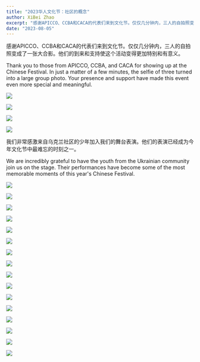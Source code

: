 ```yaml
---
title: "2023华人文化节：社区的概念"
author: XiBei Zhao
excerpt: "感谢APICCO、CCBA和CACA的代表们来到文化节。仅仅几分钟内，三人的自拍照变成了一张大合影。他们的到来和支持使这个活动变得更加特别和有意义。我们非常感激来自乌克兰社区的少年加入我们的舞台表演。他们的表演已经成为今年文化节中最难忘的时刻之一。"
date: "2023-08-05"
---
```


感谢APICCO、CCBA和CACA的代表们来到文化节。仅仅几分钟内，三人的自拍照变成了一张大合影。他们的到来和支持使这个活动变得更加特别和有意义。

Thank you to those from APICCO, CCBA, and CACA for showing up at the Chinese Festival. In just a matter of a few minutes, the selfie of three turned into a large group photo. Your presence and support have made this event even more special and meaningful.

![](https://res.cloudinary.com/dhngj18do/image/upload/f_auto,q_auto/v1/images/363331891_277740584891031_827998799106171865_n)

![](https://res.cloudinary.com/dhngj18do/image/upload/f_auto,q_auto/v1/images/363321390_277740728224350_5005316952796249051_n)

![](https://res.cloudinary.com/dhngj18do/image/upload/f_auto,q_auto/v1/images/365265201_277740711557685_3653263937763351515_n)

![](https://res.cloudinary.com/dhngj18do/image/upload/f_auto,q_auto/v1/images/363331811_277740684891021_2056486422474873961_n)

我们非常感激来自乌克兰社区的少年加入我们的舞台表演。他们的表演已经成为今年文化节中最难忘的时刻之一。

We are incredibly grateful to have the youth from the Ukrainian community join us on the stage. Their performances have become some of the most memorable moments of this year's Chinese Festival.

![](https://res.cloudinary.com/dhngj18do/image/upload/f_auto,q_auto/v1/images/365310266_6381545341936908_5911220427620726957_n)

![](https://res.cloudinary.com/dhngj18do/image/upload/f_auto,q_auto/v1/images/363380222_6381546678603441_2395626629064243939_n)

![](https://res.cloudinary.com/dhngj18do/image/upload/f_auto,q_auto/v1/images/365474518_6381550451936397_1884247924753561818_n)

![](https://res.cloudinary.com/dhngj18do/image/upload/f_auto,q_auto/v1/images/365295012_6381553928602716_3505480706191358224_n)

![](https://res.cloudinary.com/dhngj18do/image/upload/f_auto,q_auto/v1/images/364785628_6381554408602668_489620990640909211_n)

![](https://res.cloudinary.com/dhngj18do/image/upload/f_auto,q_auto/v1/images/363799475_6381555108602598_6157762777882349945_n)

![](https://res.cloudinary.com/dhngj18do/image/upload/f_auto,q_auto/v1/images/365269003_6381555611935881_2821666059130785737_n)

![](https://res.cloudinary.com/dhngj18do/image/upload/f_auto,q_auto/v1/images/365297750_6381556151935827_8466163070518312521_n)

![](https://res.cloudinary.com/dhngj18do/image/upload/f_auto,q_auto/v1/images/363338695_6381561561935286_5498512857508282800_n)

![](https://res.cloudinary.com/dhngj18do/image/upload/f_auto,q_auto/v1/images/365590447_6381563015268474_5783418097536293830_n)

![](https://res.cloudinary.com/dhngj18do/image/upload/f_auto,q_auto/v1/images/363811711_6381563701935072_2458981322199484875_n)

![](https://res.cloudinary.com/dhngj18do/image/upload/f_auto,q_auto/v1/images/362999950_6381558375268938_8744110577006571892_n)

![](https://res.cloudinary.com/dhngj18do/image/upload/f_auto,q_auto/v1/images/363354567_6381558738602235_4241513215227779175_n)

![](https://res.cloudinary.com/dhngj18do/image/upload/f_auto,q_auto/v1/images/365268415_6381559138602195_5770002931344170380_n)

![](https://res.cloudinary.com/dhngj18do/image/upload/f_auto,q_auto/v1/images/363032578_6381545835270192_8379822875039019539_n)

![](https://res.cloudinary.com/dhngj18do/image/upload/f_auto,q_auto/v1/images/365316565_6381551558602953_27549841157431852_n)
